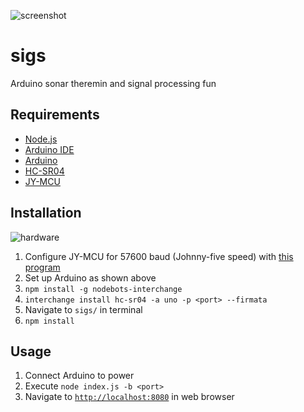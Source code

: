 ![screenshot](https://github.com/richard92m/sigs/raw/master/assets/sigs_screenshot.png)


# sigs
Arduino sonar theremin and signal processing fun

## Requirements
- [Node.js](https://nodejs.org/en/)
- [Arduino IDE](https://www.arduino.cc/en/Main/Software)
- [Arduino](https://www.arduino.cc/en/Main/ArduinoBoardUno)
- [HC-SR04](https://www.sparkfun.com/products/13959)
- [JY-MCU](https://core-electronics.com.au/attachments/guides/Product-User-Guide-JY-MCU-Bluetooth-UART-R1-0.pdf)


## Installation
![hardware](https://github.com/richard92m/sigs/raw/master/assets/hw_schem.png)

1. Configure JY-MCU for 57600 baud (Johnny-five speed) with [this program](https://gist.github.com/garrows/f8f787dac6e85591737c#file-setupbluetooth-ino)
1. Set up Arduino as shown above
1. `npm install -g nodebots-interchange`
1. `interchange install hc-sr04 -a uno -p <port> --firmata`
1. Navigate to `sigs/` in terminal
1. `npm install`


## Usage
1. Connect  Arduino to power
1. Execute `node index.js -b <port>`
1. Navigate to [`http://localhost:8080`](http://localhost:8080) in web browser

